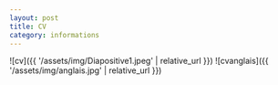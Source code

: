 ```yaml
---
layout: post
title: CV
category: informations
---
```

![cv]({{ '/assets/img/Diapositive1.jpeg' | relative_url }})
![cvanglais]({{ '/assets/img/anglais.jpg' | relative_url }})
